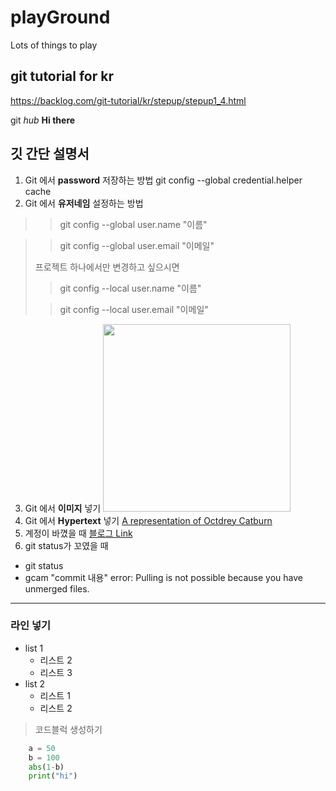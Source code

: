 # playGround
Lots of things to play

## git tutorial for kr
https://backlog.com/git-tutorial/kr/stepup/stepup1_4.html

git _hub_ **Hi there**

## 깃 간단 설명서
1. Git 에서 **password** 저장하는 방법
git config --global credential.helper cache 
2. Git 에서 **유저네임** 설정하는 방법
>
>>git config --global user.name "이름"

>>git config --global user.email "이메일"
>
>프로젝트 하나에서만 변경하고 싶으시면
>
>>git config --local user.name "이름"
>
>>git config --local user.email "이메일"
>

3. Git 에서 **이미지** 넣기
    <img src="http://octodex.github.com/images/octdrey-catburn.jpg" width="300">
4. Git 에서 **Hypertext** 넣기
    [A representation of Octdrey Catburn](http://octodex.github.com/)
5. 계정이 바꼈을 때
[블로그 Link](http://recoveryman.tistory.com/392)
6. git status가 꼬였을 때
  * git status
  * gcam "commit 내용"
error: Pulling is not possible because you have unmerged files.
***
### 라인 넣기

* list 1
    - 리스트 2
    - 리스트 3
* list 2
    * 리스트 1
    * 리스트 2

> 코드블럭 생성하기
```python
    a = 50
    b = 100
    abs(1-b)
    print("hi")
```

